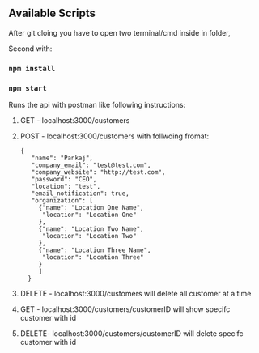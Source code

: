 
## Available Scripts

After git cloing you have to open two terminal/cmd inside in folder, 

Second with:
### `npm install`

### `npm start`

Runs the api with postman like following instructions:

1. GET - localhost:3000/customers 
2. POST - localhost:3000/customers with follwoing fromat:
   ```
   {
      "name": "Pankaj",
      "company_email": "test@test.com",
      "company_website": "http://test.com",
      "password": "CEO",
      "location": "test",
      "email_notification": true,
      "organization": [
      	{"name": "Location One Name",
      	 "location": "Location One"
      	},
      	{"name": "Location Two Name",
      	 "location": "Location Two"
      	},
      	{"name": "Location Three Name",
      	 "location": "Location Three"
      	}
      	]
     }
     ```
3. DELETE - localhost:3000/customers will delete all customer at a time

4. GET - localhost:3000/customers/customerID will show specifc customer with id
4. DELETE- localhost:3000/customers/customerID will delete specifc customer with id

